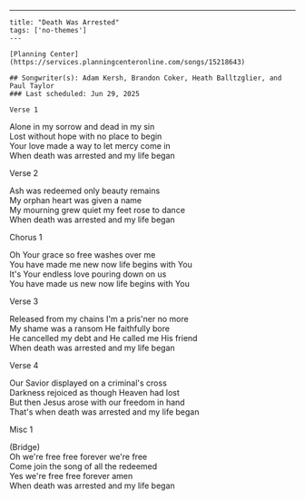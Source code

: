 ---
    title: "Death Was Arrested"
    tags: ['no-themes']
    ---

    [Planning Center](https://services.planningcenteronline.com/songs/15218643)

    ## Songwriter(s): Adam Kersh, Brandon Coker, Heath Balltzglier, and Paul Taylor
    ### Last scheduled: Jun 29, 2025          

    Verse 1  
  
Alone in my sorrow and dead in my sin  
Lost without hope with no place to begin  
Your love made a way to let mercy come in  
When death was arrested and my life began  
  
Verse 2  
  
Ash was redeemed only beauty remains  
My orphan heart was given a name  
My mourning grew quiet my feet rose to dance  
When death was arrested and my life began  
  
Chorus 1  
  
Oh Your grace so free washes over me  
You have made me new now life begins with You  
It's Your endless love pouring down on us  
You have made us new now life begins with You  
  
Verse 3  
  
Released from my chains I'm a pris'ner no more  
My shame was a ransom He faithfully bore  
He cancelled my debt and He called me His friend  
When death was arrested and my life began  
  
Verse 4  
  
Our Savior displayed on a criminal's cross  
Darkness rejoiced as though Heaven had lost  
But then Jesus arose with our freedom in hand  
That's when death was arrested and my life began  
  
Misc 1  
  
(Bridge)  
Oh we're free free forever we're free  
Come join the song of all the redeemed  
Yes we're free free forever amen  
When death was arrested and my life began
    